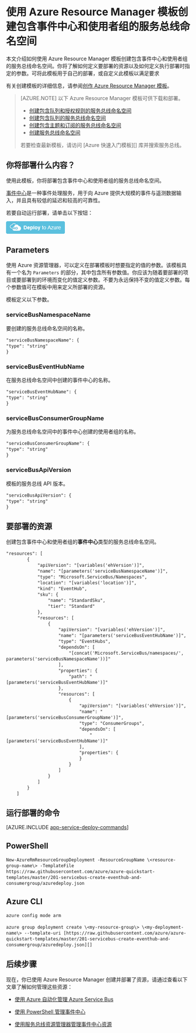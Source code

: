 <properties
    pageTitle="使用 Azure Resource Manager 模板创建包含事件中心和使用者组的服务总线命名空间 | Azure"
    description="使用 Azure Resource Manager 模板创建包含事件中心和使用者组的服务总线命名空间"
    services="service-bus"
    documentationCenter=".net"
    authors="sethmanheim"
    manager="timlt"
    editor=""/>

<tags
    ms.service="service-bus"
    ms.date="07/11/2016"
    wacn.date="08/15/2016"/>

# 使用 Azure Resource Manager 模板创建包含事件中心和使用者组的服务总线命名空间

本文介绍如何使用 Azure Resource Manager 模板创建包含事件中心和使用者组的服务总线命名空间。你将了解如何定义要部署的资源以及如何定义执行部署时指定的参数。可将此模板用于自己的部署，或自定义此模板以满足要求

有关创建模板的详细信息，请参阅[创作 Azure Resource Manager 模板][]。


>[AZURE.NOTE] 以下 Azure Resource Manager 模板可供下载和部署。
>
>-    [创建包含队列和授权规则的服务总线命名空间](/documentation/articles/service-bus-resource-manager-namespace-auth-rule/)
>-    [创建包含队列的服务总线命名空间](/documentation/articles/service-bus-resource-manager-namespace-queue/)
>-    [创建包含主题和订阅的服务总线命名空间](/documentation/articles/service-bus-resource-manager-namespace-topic/)
>-    [创建服务总线命名空间](/documentation/articles/service-bus-resource-manager-namespace/)
>
>若要检查最新模板，请访问 [Azure 快速入门模板][] 库并搜索服务总线。

## 你将部署什么内容？

使用此模板，你将部署包含事件中心和使用者组的服务总线命名空间。

[事件中心](/documentation/articles/event-hubs-what-is-event-hubs/)是一种事件处理服务，用于向 Azure 提供大规模的事件与遥测数据输入，并且具有较低的延迟和较高的可靠性。

若要自动运行部署，请单击以下按钮：

[![部署到 Azure](./media/service-bus-resource-manager-namespace-event-hub/deploybutton.png)](https://portal.azure.cn/#create/Microsoft.Template/uri/https%3A%2F%2Fraw.githubusercontent.com%2FAzure%2Fazure-quickstart-templates%2Fmaster%2F201-servicebus-create-eventhub-and-consumergroup%2Fazuredeploy.json)

## Parameters

使用 Azure 资源管理器，可以定义在部署模板时想要指定的值的参数。该模板具有一个名为 `Parameters` 的部分，其中包含所有参数值。你应该为随着要部署的项目或要部署到的环境而变化的值定义参数。不要为永远保持不变的值定义参数。每个参数值可在模板中用来定义所部署的资源。

模板定义以下参数。

### serviceBusNamespaceName

要创建的服务总线命名空间的名称。

```
"serviceBusNamespaceName": {
"type": "string"
}
```

### serviceBusEventHubName

在服务总线命名空间中创建的事件中心的名称。

```
"serviceBusEventHubName": {
"type": "string"
}
```

### serviceBusConsumerGroupName

为服务总线命名空间中的事件中心创建的使用者组的名称。

```
"serviceBusConsumerGroupName": {
"type": "string"
}
```

### serviceBusApiVersion

模板的服务总线 API 版本。

```
"serviceBusApiVersion": {
"type": "string"
}
```

## 要部署的资源

创建包含事件中心和使用者组的**事件中心**类型的服务总线命名空间。

```
"resources": [
        {
            "apiVersion": "[variables('ehVersion')]",
            "name": "[parameters('serviceBusNamespaceName')]",
            "type": "Microsoft.ServiceBus/Namespaces",
            "location": "[variables('location')]",
            "kind": "EventHub",
            "sku": {
                "name": "StandardSku",
                "tier": "Standard"
            },
            "resources": [
                {
                    "apiVersion": "[variables('ehVersion')]",
                    "name": "[parameters('serviceBusEventHubName')]",
                    "type": "EventHubs",
                    "dependsOn": [
                        "[concat('Microsoft.ServiceBus/namespaces/', parameters('serviceBusNamespaceName'))]"
                    ],
                    "properties": {
                        "path": "[parameters('serviceBusEventHubName')]"
                    },
                    "resources": [
                        {
                            "apiVersion": "[variables('ehVersion')]",
                            "name": "[parameters('serviceBusConsumerGroupName')]",
                            "type": "ConsumerGroups",
                            "dependsOn": [
                                "[parameters('serviceBusEventHubName')]"
                            ],
                            "properties": {
                            }
                        }
                    ]
                }
            ]
        }
    ]
```

## 运行部署的命令

[AZURE.INCLUDE [app-service-deploy-commands](../../includes/app-service-deploy-commands.md)]

## PowerShell

```
New-AzureRmResourceGroupDeployment -ResourceGroupName \<resource-group-name\> -TemplateFile https://raw.githubusercontent.com/azure/azure-quickstart-templates/master/201-servicebus-create-eventhub-and-consumergroup/azuredeploy.json
```

## Azure CLI

```
azure config mode arm

azure group deployment create \<my-resource-group\> \<my-deployment-name\> --template-uri [https://raw.githubusercontent.com/azure/azure-quickstart-templates/master/201-servicebus-create-eventhub-and-consumergroup/azuredeploy.json][]
```

## 后续步骤

现在，你已使用 Azure Resource Manager 创建并部署了资源，请通过查看以下文章了解如何管理这些资源：

- [使用 Azure 自动化管理 Azure Service Bus](/documentation/articles/service-bus-automation-manage/)
- [使用 PowerShell 管理事件中心](/documentation/articles/service-bus-powershell-how-to-provision/)
- [使用服务总线资源管理器管理事件中心资源](https://code.msdn.microsoft.com/Service-Bus-Explorer-f2abca5a)

  [创作 Azure Resource Manager 模板]: /documentation/articles/resource-group-authoring-templates/
  [Using Azure PowerShell with Azure Resource Manager]: /documentation/articles/powershell-azure-resource-manager/
  [Using the Azure CLI for Mac, Linux, and Windows with Azure Resource Management]: /documentation/articles/xplat-cli-azure-resource-manager/
  [服务总线事件中心和使用者组模板]: https://github.com/Azure/azure-quickstart-templates/blob/master/201-servicebus-create-eventhub-and-consumergroup/

<!---HONumber=Mooncake_0808_2016-->